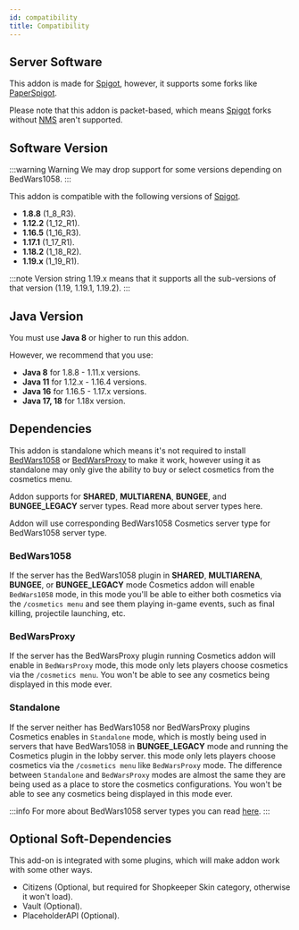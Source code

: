 ```yaml
---
id: compatibility
title: Compatibility
---
```


## Server Software
This addon is made for [Spigot](https://www.spigotmc.org/), however, it supports some forks like [PaperSpigot](https://papermc.io/).

Please note that this addon is packet-based, which means [Spigot](https://www.spigotmc.org/) forks without [NMS](https://www.spigotmc.org/wiki/general-introduction-of-packets-nms/) aren't supported.

## Software Version

:::warning Warning
We may drop support for some versions depending on BedWars1058.
:::

This addon is compatible with the following versions of [Spigot](https://www.spigotmc.org/).
* **1.8.8** (1_8_R3).
* **1.12.2** (1_12_R1).
* **1.16.5** (1_16_R3).
* **1.17.1** (1_17_R1).
* **1.18.2** (1_18_R2).
* **1.19.x** (1_19_R1).

:::note
Version string 1.19.x means that it supports all the sub-versions of that version (1.19, 1.19.1, 1.19.2).
:::

## Java Version

You must use **Java 8** or higher to run this addon.

However, we recommend that you use:

* **Java 8** for 1.8.8 - 1.11.x versions.
* **Java 11** for 1.12.x - 1.16.4 versions.
* **Java 16** for 1.16.5 - 1.17.x versions.
* **Java 17, 18** for 1.18x version.

## Dependencies

This addon is standalone which means it's not required to install [BedWars1058](https://polymart.org/r/1152) or [BedWarsProxy](https://polymart.org/r/2167) to make it work, however using it as standalone may only give the ability to buy or select cosmetics from the cosmetics menu.

Addon supports for **SHARED**, **MULTIARENA**, **BUNGEE**, and **BUNGEE_LEGACY** server types. Read more about server types here.

Addon will use corresponding BedWars1058 Cosmetics server type for BedWars1058 server type.

### BedWars1058
If the server has the BedWars1058 plugin in **SHARED**, **MULTIARENA**, **BUNGEE**, or **BUNGEE_LEGACY** mode Cosmetics addon will enable `BedWars1058` mode, in this mode you'll be able to either both cosmetics via the `/cosmetics menu` and see them playing in-game events, such as final killing, projectile launching, etc.

### BedWarsProxy
If the server has the BedWarsProxy plugin running Cosmetics addon will enable in `BedWarsProxy` mode, this mode only lets players choose cosmetics via the `/cosmetics menu`. You won't be able to see any cosmetics being displayed in this mode ever.

### Standalone
If the server neither has BedWars1058 nor BedWarsProxy plugins Cosmetics enables in `Standalone` mode, which is mostly being used in servers that have BedWars1058 in **BUNGEE_LEGACY** mode and running the Cosmetics plugin in the lobby server. this mode only lets players choose cosmetics via the `/cosmetics menu` like `BedWarsProxy` mode. The difference between `Standalone` and `BedWarsProxy` modes are almost the same they are being used as a place to store the cosmetics configurations. You won't be able to see any cosmetics being displayed in this mode ever.

:::info
For more about BedWars1058 server types you can read [here](https://wiki.andrei1058.dev/docs/BedWars1058/configuration/main-configuration).
:::

## Optional Soft-Dependencies

This add-on is integrated with some plugins, which will make addon work with some other ways.

* Citizens (Optional, but required for Shopkeeper Skin category, otherwise it won't load).
* Vault (Optional).
* PlaceholderAPI (Optional).